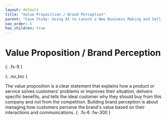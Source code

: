 ```yaml
---
layout: default
title: "Value Proposition / Brand Perception"
parent: "Case Study: Using AI to Launch a New Business Making and Selling Umbrellas"
nav_order: 5
has_children: true
---
```


# Value Proposition / Brand Perception
{: .fs-9 }

{: .no_toc }


The value proposition is a clear statement that explains how a product or service solves 
customers' problems or improves their situation, delivers specific benefits, and tells 
the ideal customer why they should buy from this company and not from the competition. 
Building brand perception is about managing how customers perceive the brand's value 
based on their interactions and communications.
{: .fs-6 .fw-300 }
